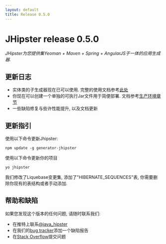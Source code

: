 ```yaml
---
layout: default
title: Release 0.5.0
---
```


JHipster release 0.5.0
==================

*JHipster为您提供集Yeoman + Maven + Spring + AngularJS于一体的应用生成器.*

更新日志
----------

- 实体类的子生成器现在已可以使用. 完整的使用文档参考[此处](/creating-an-entity/)
- 你现在可以创建一个单独的可执行Jar文件用于简便部署. 文档参考[生产环境章节](/production/)
- 一些缺陷修复与些许性能提升, 以及文档更新

更新指引
------------

使用以下命令更新Jhipster:

```
npm update -g generator-jhipster
```

使用以下命令更新你的项目

```
yo jhipster
```

我们修改了Liquebase变更集, 添加了"HIBERNATE_SEQUENCES"表, 你需要删除你现有的表结构或者手动添加.

帮助和缺陷
--------------

如果您发现这个版本的任何问题, 请随时联系我们:

- 在推特上联系[@java_hipster](https://twitter.com/java_hipster)
- 在我们的[bug tracker](https://github.com/jhipster/generator-jhipster/issues?state=open)添加一个缺陷报告
- 在[Stack Overflow](http://stackoverflow.com/tags/jhipster/info)提交问题
